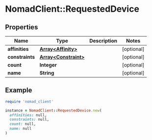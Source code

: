 # NomadClient::RequestedDevice

## Properties

| Name | Type | Description | Notes |
| ---- | ---- | ----------- | ----- |
| **affinities** | [**Array&lt;Affinity&gt;**](Affinity.md) |  | [optional] |
| **constraints** | [**Array&lt;Constraint&gt;**](Constraint.md) |  | [optional] |
| **count** | **Integer** |  | [optional] |
| **name** | **String** |  | [optional] |

## Example

```ruby
require 'nomad_client'

instance = NomadClient::RequestedDevice.new(
  affinities: null,
  constraints: null,
  count: null,
  name: null
)
```

